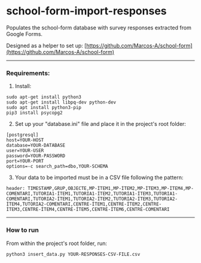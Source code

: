# school-form-import-responses
Populates the school-form database with survey responses extracted from Google Forms.

Designed as a helper to set up: [https://github.com/Marcos-A/school-form](https://github.com/Marcos-A/school-form)

---

### Requirements:
1. Install:

```
sudo apt-get install python3	
sudo apt-get install libpq-dev python-dev
sudo apt install python3-pip
pip3 install psycopg2
```

2. Set up your "database.ini" file and place it in the project's root folder:

```
[postgresql]
host=YOUR-HOST
database=YOUR-DATABASE
user=YOUR-USER
password=YOUR-PASSWORD
port=YOUR-PORT
options=-c search_path=dbo,YOUR-SCHEMA
```

3. Your data to be imported must be in a CSV file following the pattern:

```
header: TIMESTAMP,GRUP,OBJECTE,MP-ÍTEM1,MP-ÍTEM2,MP-ÍTEM3,MP-ÍTEM4,MP-COMENTARI,TUTORIA1-ÍTEM1,TUTORIA1-ÍTEM2,TUTORIA1-ÍTEM3,TUTORIA1-COMENTARI,TUTORIA2-ÍTEM1,TUTORIA2-ÍTEM2,TUTORIA2-ÍTEM3,TUTORIA2-ÍTEM4,TUTORIA2-COMENTARI,CENTRE-ÍTEM1,CENTRE-ÍTEM2,CENTRE-ÍTEM3,CENTRE-ÍTEM4,CENTRE-ÍTEM5,CENTRE-ÍTEM6,CENTRE-COMENTARI
```


---

### How to run
From within the project's root folder, run:

`python3 insert_data.py YOUR-RESPONSES-CSV-FILE.csv`
